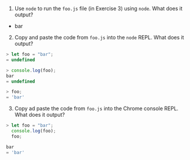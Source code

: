 1. Use `node` to run the `foo.js` file (in Exercise 3) using `node`.
What does it output?
- bar

2. Copy and paste the code from `foo.js` into the `node` REPL. What
does it output?
```javascript
> let foo = "bar";
= undefined

> console.log(foo);
bar
= undefined

> foo;
= 'bar'
```

3. Copy ad paste the code from `foo.js` into the Chrome console REPL.
What does it output?
```javascript
> let foo = "bar";
  console.log(foo);
  foo;

bar
= 'bar'
```
